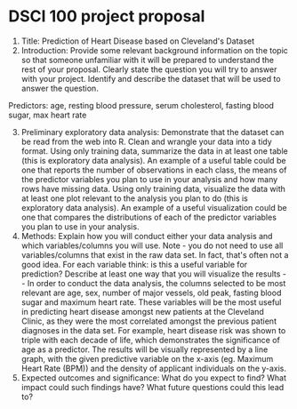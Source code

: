 # DSCI 100 project proposal
1. Title: Prediction of Heart Disease based on Cleveland's Dataset
2. Introduction:
Provide some relevant background information on the topic so that someone unfamiliar with it will be prepared to understand the rest of your proposal. Clearly state the question you will try to answer with your project. Identify and describe the dataset that will be used to answer the question.

Predictors: age, resting blood pressure, serum cholesterol, fasting blood sugar, max heart rate

3. Preliminary exploratory data analysis:
Demonstrate that the dataset can be read from the web into R. Clean and wrangle your data into a tidy format. Using only training data, summarize the data in at least one table (this is exploratory data analysis). An example of a useful table could be one that reports the number of observations in each class, the means of the predictor variables you plan to use in your analysis and how many rows have missing data. Using only training data, visualize the data with at least one plot relevant to the analysis you plan to do (this is exploratory data analysis). An example of a useful visualization could be one that compares the distributions of each of the predictor variables you plan to use in your analysis.
4. Methods:
Explain how you will conduct either your data analysis and which variables/columns you will use. Note - you do not need to use all variables/columns that exist in the raw data set. In fact, that's often not a good idea. For each variable think: is this a useful variable for prediction? Describe at least one way that you will visualize the results
--
In order to conduct the data analysis, the columns selected to be most relevant are age, sex, number of major vessels, old peak, fasting blood sugar and maximum heart rate. These variables will be the most useful in predicting heart disease amongst new patients at the Cleveland Clinic, as they were the most correlated amongst the previous patient diagnoses in the data set. For example, heart disease risk was shown to triple with each decade of life, which demonstrates the significance of age as a predictor. The results will be visually represented by a line graph, with the given predictive variable on the x-axis (eg. Maximum Heart Rate (BPM)) and the density of applicant individuals on the y-axis. 
5. Expected outcomes and significance:
What do you expect to find? What impact could such findings have? What future questions could this lead to?

